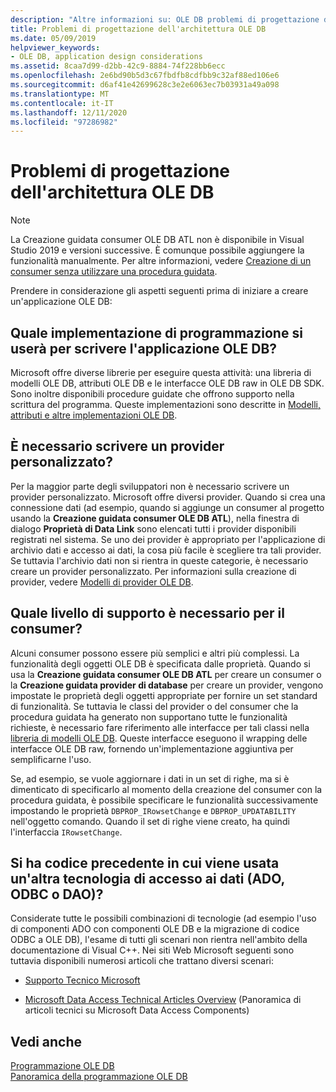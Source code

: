 ```yaml
---
description: "Altre informazioni su: OLE DB problemi di progettazione dell'architettura"
title: Problemi di progettazione dell'architettura OLE DB
ms.date: 05/09/2019
helpviewer_keywords:
- OLE DB, application design considerations
ms.assetid: 8caa7d99-d2bb-42c9-8884-74f228bb6ecc
ms.openlocfilehash: 2e6bd90b5d3c67fbdfb8cdfbb9c32af88ed106e6
ms.sourcegitcommit: d6af41e42699628c3e2e6063ec7b03931a49a098
ms.translationtype: MT
ms.contentlocale: it-IT
ms.lasthandoff: 12/11/2020
ms.locfileid: "97286982"
---
```

# <a name="ole-db-architectural-design-issues"></a>Problemi di progettazione dell'architettura OLE DB

> [!NOTE]
> La Creazione guidata consumer OLE DB ATL non è disponibile in Visual Studio 2019 e versioni successive. È comunque possibile aggiungere la funzionalità manualmente. Per altre informazioni, vedere [Creazione di un consumer senza utilizzare una procedura guidata](creating-a-consumer-without-using-a-wizard.md).

Prendere in considerazione gli aspetti seguenti prima di iniziare a creare un'applicazione OLE DB:

## <a name="what-programming-implementation-will-you-use-to-write-your-ole-db-application"></a>Quale implementazione di programmazione si userà per scrivere l'applicazione OLE DB?

Microsoft offre diverse librerie per eseguire questa attività: una libreria di modelli OLE DB, attributi OLE DB e le interfacce OLE DB raw in OLE DB SDK. Sono inoltre disponibili procedure guidate che offrono supporto nella scrittura del programma. Queste implementazioni sono descritte in [Modelli, attributi e altre implementazioni OLE DB](../../data/oledb/ole-db-templates-attributes-and-other-implementations.md).

## <a name="do-you-need-to-write-your-own-provider"></a>È necessario scrivere un provider personalizzato?

Per la maggior parte degli sviluppatori non è necessario scrivere un provider personalizzato. Microsoft offre diversi provider. Quando si crea una connessione dati (ad esempio, quando si aggiunge un consumer al progetto usando la **Creazione guidata consumer OLE DB ATL**), nella finestra di dialogo **Proprietà di Data Link** sono elencati tutti i provider disponibili registrati nel sistema. Se uno dei provider è appropriato per l'applicazione di archivio dati e accesso ai dati, la cosa più facile è scegliere tra tali provider. Se tuttavia l'archivio dati non si rientra in queste categorie, è necessario creare un provider personalizzato. Per informazioni sulla creazione di provider, vedere [Modelli di provider OLE DB](../../data/oledb/ole-db-provider-templates-cpp.md).

## <a name="what-level-of-support-do-you-need-for-your-consumer"></a>Quale livello di supporto è necessario per il consumer?

Alcuni consumer possono essere più semplici e altri più complessi. La funzionalità degli oggetti OLE DB è specificata dalle proprietà. Quando si usa la **Creazione guidata consumer OLE DB ATL** per creare un consumer o la **Creazione guidata provider di database** per creare un provider, vengono impostate le proprietà degli oggetti appropriate per fornire un set standard di funzionalità. Se tuttavia le classi del provider o del consumer che la procedura guidata ha generato non supportano tutte le funzionalità richieste, è necessario fare riferimento alle interfacce per tali classi nella [libreria di modelli OLE DB](../../data/oledb/ole-db-templates.md). Queste interfacce eseguono il wrapping delle interfacce OLE DB raw, fornendo un'implementazione aggiuntiva per semplificarne l'uso.

Se, ad esempio, se vuole aggiornare i dati in un set di righe, ma si è dimenticato di specificarlo al momento della creazione del consumer con la procedura guidata, è possibile specificare le funzionalità successivamente impostando le proprietà `DBPROP_IRowsetChange` e `DBPROP_UPDATABILITY` nell'oggetto comando. Quando il set di righe viene creato, ha quindi l'interfaccia `IRowsetChange`.

## <a name="do-you-have-older-code-using-another-data-access-technology-ado-odbc-or-dao"></a>Si ha codice precedente in cui viene usata un'altra tecnologia di accesso ai dati (ADO, ODBC o DAO)?

Considerate tutte le possibili combinazioni di tecnologie (ad esempio l'uso di componenti ADO con componenti OLE DB e la migrazione di codice ODBC a OLE DB), l'esame di tutti gli scenari non rientra nell'ambito della documentazione di Visual C++. Nei siti Web Microsoft seguenti sono tuttavia disponibili numerosi articoli che trattano diversi scenari:

- [Supporto Tecnico Microsoft](https://support.microsoft.com/)

- [Microsoft Data Access Technical Articles Overview](/previous-versions/ms810811(v=msdn.10)) (Panoramica di articoli tecnici su Microsoft Data Access Components)

## <a name="see-also"></a>Vedi anche

[Programmazione OLE DB](../../data/oledb/ole-db-programming.md)<br/>
[Panoramica della programmazione OLE DB](../../data/oledb/ole-db-programming-overview.md)
